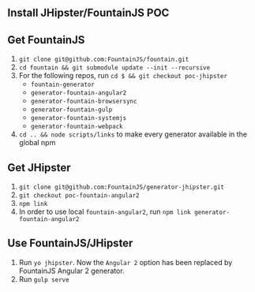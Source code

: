 ## Install JHipster/FountainJS POC

## Get FountainJS

1. `git clone git@github.com:FountainJS/fountain.git`
2. `cd fountain && git submodule update --init --recursive`
3. For the following repos, run `cd $ && git checkout poc-jhipster`
	- `fountain-generator`
	- `generator-fountain-angular2`
	- `generator-fountain-browsersync`
	- `generator-fountain-gulp`
	- `generator-fountain-systemjs`
	- `generator-fountain-webpack`
4. `cd .. && node scripts/links` to make every generator available in the global npm

## Get JHipster

1. `git clone git@github.com:FountainJS/generator-jhipster.git`
2. `git checkout poc-fountain-angular2`
3. `npm link`
4. In order to use local `fountain-angular2`, run `npm link generator-fountain-angular2`


## Use FountainJS/JHipster

1. Run `yo jhipster`. Now the `Angular 2` option has been replaced by FountainJS Angular 2 generator.
2. Run `gulp serve`
